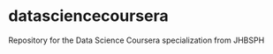 datasciencecoursera
===================

Repository for the Data Science Coursera specialization from JHBSPH
